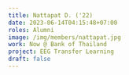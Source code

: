 ```yaml
---
title: Nattapat D. ('22)
date: 2023-06-14T04:15:48+07:00
roles: Alumni
image: /img/members/nattapat.jpg
work: Now @ Bank of Thailand
project: EEG Transfer Learning
draft: false
---
```


